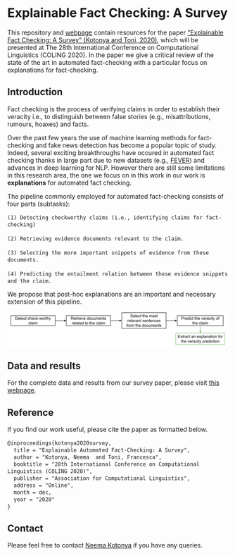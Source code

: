 # Explainable Fact Checking: A Survey

This repository and [webpage](https://neemakot.github.io/project/survey) contain resources for the paper ["Explainable Fact Checking: A Survey" (Kotonya and Toni, 2020)](https://arxiv.org/abs/2011.****), which will be presented at The 28th International Conference on Computational Linguistics (COLING 2020). In the paper we give a critical review of the state of the art in automated fact-checking with a particular focus on explanations for fact-checking. 

## Introduction

Fact checking is the process of verifying claims in order to establish their veracity i.e., to distinguish between false stories (e.g., misattributions, rumours, hoaxes) and facts. 

Over the past few years the use of machine learning methods for fact-checking and fake news detection has become a popular topic of study. Indeed, several exciting breakthroughs have occured in automated fact checking thanks in large part due to new datasets (e.g., [FEVER](https://fever.ai/)) and advances in deep learning for NLP. However there are still some limitations in this research area, the one we focus on in this work in our work is __explanations__ for automated fact checking. 

The pipeline commonly employed for automated fact-checking consists of four parts (subtasks): 

	(1) Detecting checkworthy claims (i.e., identifying claims for fact-checking)

	(2) Retrieving evidence documents relevant to the claim.

	(3) Selecting the more important snippets of evidence from these documents.

	(4) Predicting the entailment relation between these evidence snippets and the claim. 

We propose that post-hoc explanations are an important and necessary extension of this pipeline.

![alt-text](resources/pipeline.svg)


## Data and results

For the complete data and results from our survey paper, please visit [this webpage](https://neemakot.github.io/project/survey).


## Reference

If you find our work useful, please cite the paper as formatted below.

```
@inproceedings{kotonya2020survey,
  title = "Explainable Automated Fact-Checking: A Survey",
  author = "Kotonya, Neema  and Toni, Francesca",
  booktitle = "28th International Conference on Computational Linguistics (COLING 2020)",
  publisher = "Association for Computational Linguistics",
  address = "Online",
  month = dec,
  year = "2020"
}
```

## Contact

Please feel free to contact [Neema Kotonya](mailto:nk2418@ic.ac.uk) if you have any queries.
